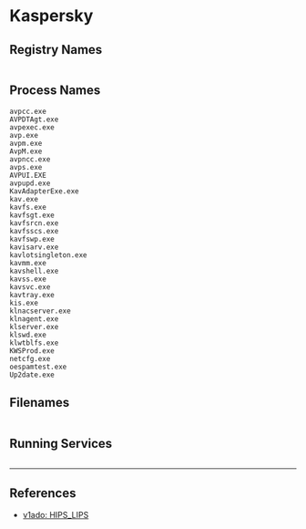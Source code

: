 # Kaspersky

## Registry Names

```

```

## Process Names

```
avpcc.exe
AVPDTAgt.exe
avpexec.exe
avp.exe
avpm.exe
AvpM.exe
avpncc.exe
avps.exe
AVPUI.EXE
avpupd.exe
KavAdapterExe.exe
kav.exe
kavfs.exe
kavfsgt.exe
kavfsrcn.exe
kavfsscs.exe
kavfswp.exe
kavisarv.exe
kavlotsingleton.exe
kavmm.exe
kavshell.exe
kavss.exe
kavsvc.exe
kavtray.exe
kis.exe
klnacserver.exe
klnagent.exe
klserver.exe
klswd.exe
klwtblfs.exe
KWSProd.exe
netcfg.exe
oespamtest.exe
Up2date.exe
```

## Filenames

```

```

## Running Services

```

```

---
## References

- [v1ado: HIPS_LIPS](https://github.com/v1ado/HIPS_LIPS)